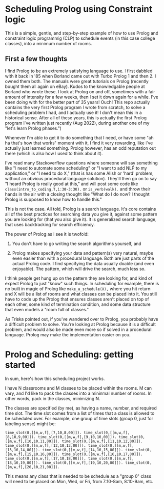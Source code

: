 # Scheduling Prolog using Constraint logic

This is a simple, gentle, and step-by-step example of how to use
Prolog and constraint logic programmig (CLP) to schedule events
(in this case college classes), into a minimum number of rooms.

## First a few thoughts

I find Prolog to be an extremely satisfying language to use. I first
dabbled with it back in '85 when Borland came out with Turbo Prolog 1
and then 2. I owned them both.  The manuals were great tutorials on
Prolog (recently bought them all again on eBay). Kudos to the
knowledgable people at Borland who wrote these. I look at Prolog on
and off, sometimes with a fair amount of intensity for a few weeks,
then I set it down again for a while. I've been doing with for the
better part of 35 years! Ouch! This repo actually contains the very
first Prolog program I wrote from scratch, to solve a scheduling
problem I had, and I actually use it! I don't mean this in a
historical sense. After all of these years, this is actually the
first Prolog program I've written just recently (Aug 2022), during
another one of my "let's learn Prolog phases.")


Whenever I'm able to get it to do something that I need, or have
some "ah ha that's how that works" moment with it, I find it very
rewarding, like I've actually just learned something.  Prolog
however, has an odd reputation out there (which is also how I used
to think about it).

I've read many Stackoverflow questions where someone will say
something like "I need to automate some scheduling" or "I want to add
NLP to my application," or "I need to do X," (that is has some AIish
or 'hard' problem, without an obvious procedural language solution).
They'll then go on to say "I heard Prolog is really good at this,"
and will post some code like `class(intro_to_coding,T,1:30-3:30).` or
`is_verb(walk).` and throw their hands in the air with a closing
thought like "What do I do now? I thought Prolog is supposed to know
how to handle this."

This is not the case. All told, Prolog is a search language. It's core
contains all of the best practices for searching data you give it,
against some pattern you are looking for (that you also give it). It is generalized
search language, that uses backtracking for search efficiency.  

The power of Prolog as I see it is twofold:

1. You don't have to go writing the search algorithms yourself, and 

2. Prolog makes specifying your data and pattern(s) very natural, maybe even
easier than with a procedural language. Both are just parts of
the actual Prolog code. I find specifying the data usually doable (and even enjoyable). The pattern,
which will drive the search, much less so.

I think people get hung up on the pattern they are looking for, and
kind of expect Prolog to just "know" such things. In scheduling for
example, there is no built in magic of Prolog like `make_a_schedule(X),` 
where you hit return and X will be a list of rooms and what
classes can be placed into it.  You still have to code up the Prolog
that ensures classes aren't placed on top of each other, some kind of
termination condition, and some data structure that even models
a "room full of classes."

As Triska pointed out, if you've wandered over to Prolog, you probably
have a difficult problem to solve. You're looking at Prolog because
it is a difficult problem, and would also be made even more so if
solved in a procedural language.  Prolog may make the implementation
easier on you.

# Prolog and Scheduling: getting started


In sum, here's how this scheduling project works.  

I have N classrooms and M classes to be placed within the rooms.  M can vary, and I'd like to
pack the classes into a mininmal number of rooms. In other words, pack in the classes, minimizing N.  

The classes are specified (by me), as having a name, number, and
required time slot. The time slot comes from a list of times that a class is allowed to be scheduled over. For example, one group of
time slots (group 0, just for labeling sense) might be:

`
time_slot(0,[[m,w,f],[7,10,8,00]]).
time_slot(0,[[m,w,f],[8,10,9,00]]).
time_slot(0,[[m,w,f],[9,10,10,00]]).
time_slot(0,[[m,w,f],[10,10,11,00]]).
time_slot(0,[[m,w,f],[11,10,12,00]]).
time_slot(0,[[m,w,f],[12,10,13,00]]).
time_slot(0,[[m,w,f],[13,10,14,00]]).
time_slot(0,[[m,w,f],[14,10,15,00]]).
time_slot(0,[[m,w,f],[15,10,16,00]]).
time_slot(0,[[m,w,f],[16,10,17,00]]).
time_slot(0,[[m,w,f],[17,10,18,00]]).
time_slot(0,[[m,w,f],[18,10,19,00]]).
time_slot(0,[[m,w,f],[19,10,20,00]]).
time_slot(0,[[m,w,f],[20,10,21,00]]).
`

This means any class that is needed to be schedule as a "group 0" class will need to be placed on Mon, Wed, or Fri, from 7:10-8am, 8:10-9am, etc.